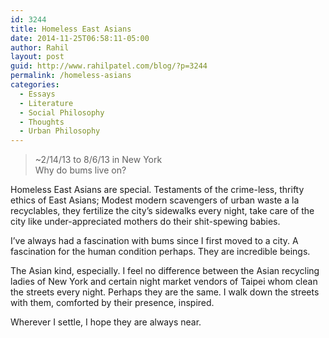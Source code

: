 ```yaml
---
id: 3244
title: Homeless East Asians
date: 2014-11-25T06:58:11-05:00
author: Rahil
layout: post
guid: http://www.rahilpatel.com/blog/?p=3244
permalink: /homeless-asians
categories:
  - Essays
  - Literature
  - Social Philosophy
  - Thoughts
  - Urban Philosophy
---
```

> ~2/14/13 to 8/6/13 in New York  
> Why do bums live on?

Homeless East Asians are special. Testaments of the crime-less, thrifty ethics of East Asians; Modest modern scavengers of urban waste a la recyclables, they fertilize the city&#8217;s sidewalks every night, take care of the city like under-appreciated mothers do their shit-spewing babies.

I&#8217;ve always had a fascination with bums since I first moved to a city. A fascination for the human condition perhaps. They are incredible beings.

The Asian kind, especially. I feel no difference between the Asian recycling ladies of New York and certain night market vendors of Taipei whom clean the streets every night. Perhaps they are the same. I walk down the streets with them, comforted by their presence, inspired.

Wherever I settle, I hope they are always near.